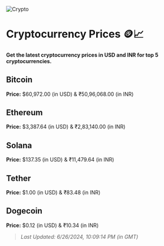 
![Crypto](https://www.techguide.com.au/wp-content/uploads/2020/11/crypto3.jpeg)

# Cryptocurrency Prices 🪙📈

#### Get the latest cryptocurrency prices in USD and INR for top 5 cryptocurrencies.

## Bitcoin

**Price:** $60,972.00 (in USD) & ₹50,96,068.00 (in INR)

## Ethereum

**Price:** $3,387.64 (in USD) & ₹2,83,140.00 (in INR)

## Solana

**Price:** $137.35 (in USD) & ₹11,479.64 (in INR)

## Tether

**Price:** $1.00 (in USD) & ₹83.48 (in INR)

## Dogecoin

**Price:** $0.12 (in USD) & ₹10.34 (in INR)

> _Last Updated: 6/26/2024, 10:09:14 PM (in GMT)_
